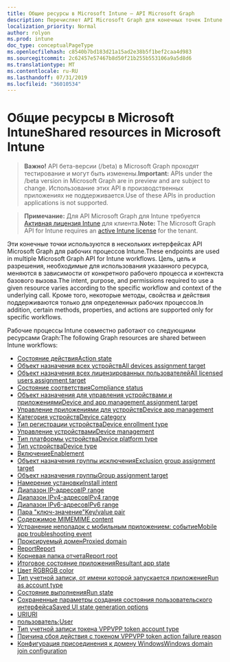 ```yaml
---
title: Общие ресурсы в Microsoft Intune — API Microsoft Graph
description: Перечисляет API Microsoft Graph для конечных точек Intune (REST), поддерживающих несколько рабочих процессов для организации клиента.
localization_priority: Normal
author: rolyon
ms.prod: intune
doc_type: conceptualPageType
ms.openlocfilehash: c8540b7bd183d21a15ad2e38b5f1bef2caa4d983
ms.sourcegitcommit: 2c62457e57467b8d50f21b255b553106a9a5d8d6
ms.translationtype: MT
ms.contentlocale: ru-RU
ms.lasthandoff: 07/31/2019
ms.locfileid: "36010534"
---
```

# <a name="shared-resources-in-microsoft-intune"></a><span data-ttu-id="7d891-103">Общие ресурсы в Microsoft Intune</span><span class="sxs-lookup"><span data-stu-id="7d891-103">Shared resources in Microsoft Intune</span></span>

> <span data-ttu-id="7d891-104">**Важно!** API бета-версии (/beta) в Microsoft Graph проходят тестирование и могут быть изменены.</span><span class="sxs-lookup"><span data-stu-id="7d891-104">**Important:** APIs under the /beta version in Microsoft Graph are in preview and are subject to change.</span></span> <span data-ttu-id="7d891-105">Использование этих API в производственных приложениях не поддерживается.</span><span class="sxs-lookup"><span data-stu-id="7d891-105">Use of these APIs in production applications is not supported.</span></span>

> <span data-ttu-id="7d891-106">**Примечание:** Для API Microsoft Graph для Intune требуется [Активная лицензия Intune](https://go.microsoft.com/fwlink/?linkid=839381) для клиента.</span><span class="sxs-lookup"><span data-stu-id="7d891-106">**Note:** The Microsoft Graph API for Intune requires an [active Intune license](https://go.microsoft.com/fwlink/?linkid=839381) for the tenant.</span></span>

<span data-ttu-id="7d891-107">Эти конечные точки используются в нескольких интерфейсах API Microsoft Graph для рабочих процессов Intune.</span><span class="sxs-lookup"><span data-stu-id="7d891-107">These endpoints are used in multiple Microsoft Graph API for Intune workflows.</span></span>  <span data-ttu-id="7d891-108">Цель, цель и разрешения, необходимые для использования указанного ресурса, меняются в зависимости от конкретного рабочего процесса и контекста базового вызова.</span><span class="sxs-lookup"><span data-stu-id="7d891-108">The intent, purpose, and permissions required to use a given resource varies according to the specific workflow and context of the underlying call.</span></span>  <span data-ttu-id="7d891-109">Кроме того, некоторые методы, свойства и действия поддерживаются только для определенных рабочих процессов.</span><span class="sxs-lookup"><span data-stu-id="7d891-109">In addition, certain methods, properties, and actions are supported only for specific workflows.</span></span>

<span data-ttu-id="7d891-110">Рабочие процессы Intune совместно работают со следующими ресурсами Graph:</span><span class="sxs-lookup"><span data-stu-id="7d891-110">The following Graph resources are shared between Intune workflows:</span></span>

- [<span data-ttu-id="7d891-111">Состояние действия</span><span class="sxs-lookup"><span data-stu-id="7d891-111">Action state</span></span>](intune-shared-actionstate.md)
- [<span data-ttu-id="7d891-112">Объект назначения всех устройств</span><span class="sxs-lookup"><span data-stu-id="7d891-112">All devices assignment target</span></span>](intune-shared-alldevicesassignmenttarget.md)
- [<span data-ttu-id="7d891-113">Объект назначения всех лицензированных пользователей</span><span class="sxs-lookup"><span data-stu-id="7d891-113">All licensed users assignment target</span></span>](intune-shared-alllicensedusersassignmenttarget.md)
- [<span data-ttu-id="7d891-114">Состояние соответствия</span><span class="sxs-lookup"><span data-stu-id="7d891-114">Compliance status</span></span>](intune-shared-compliancestatus.md)
- [<span data-ttu-id="7d891-115">Объект назначения для управления устройствами и приложениями</span><span class="sxs-lookup"><span data-stu-id="7d891-115">Device and app management assignment target</span></span>](intune-shared-deviceandappmanagementassignmenttarget.md)
- [<span data-ttu-id="7d891-116">Управление приложениями для устройств</span><span class="sxs-lookup"><span data-stu-id="7d891-116">Device app management</span></span>](intune-shared-deviceappmanagement.md)
- [<span data-ttu-id="7d891-117">Категория устройств</span><span class="sxs-lookup"><span data-stu-id="7d891-117">Device category</span></span>](intune-shared-devicecategory.md)
- [<span data-ttu-id="7d891-118">Тип регистрации устройства</span><span class="sxs-lookup"><span data-stu-id="7d891-118">Device enrollment type</span></span>](intune-shared-deviceenrollmenttype.md)
- [<span data-ttu-id="7d891-119">Управление устройствами</span><span class="sxs-lookup"><span data-stu-id="7d891-119">Device management</span></span>](intune-shared-devicemanagement.md)
- [<span data-ttu-id="7d891-120">Тип платформы устройства</span><span class="sxs-lookup"><span data-stu-id="7d891-120">Device platform type</span></span>](intune-shared-deviceplatformtype.md)
- [<span data-ttu-id="7d891-121">Тип устройства</span><span class="sxs-lookup"><span data-stu-id="7d891-121">Device type</span></span>](intune-shared-devicetype.md)
- [<span data-ttu-id="7d891-122">Включение</span><span class="sxs-lookup"><span data-stu-id="7d891-122">Enablement</span></span>](intune-shared-enablement.md)
- [<span data-ttu-id="7d891-123">Объект назначения группы исключения</span><span class="sxs-lookup"><span data-stu-id="7d891-123">Exclusion group assignment target</span></span>](intune-shared-exclusiongroupassignmenttarget.md)
- [<span data-ttu-id="7d891-124">Объект назначения группы</span><span class="sxs-lookup"><span data-stu-id="7d891-124">Group assignment target</span></span>](intune-shared-groupassignmenttarget.md)
- [<span data-ttu-id="7d891-125">Намерение установки</span><span class="sxs-lookup"><span data-stu-id="7d891-125">Install intent</span></span>](intune-shared-installintent.md)
- [<span data-ttu-id="7d891-126">Диапазон IP-адресов</span><span class="sxs-lookup"><span data-stu-id="7d891-126">IP range</span></span>](intune-shared-iprange.md)
- [<span data-ttu-id="7d891-127">Диапазон IPv4-адресов</span><span class="sxs-lookup"><span data-stu-id="7d891-127">IPv4 range</span></span>](intune-shared-ipv4range.md)
- [<span data-ttu-id="7d891-128">Диапазон IPv6-адресов</span><span class="sxs-lookup"><span data-stu-id="7d891-128">IPv6 range</span></span>](intune-shared-ipv6range.md)
- [<span data-ttu-id="7d891-129">Пара "ключ-значение"</span><span class="sxs-lookup"><span data-stu-id="7d891-129">Key/value pair</span></span>](intune-shared-keyvaluepair.md)
- [<span data-ttu-id="7d891-130">Содержимое MIME</span><span class="sxs-lookup"><span data-stu-id="7d891-130">MIME content</span></span>](intune-shared-mimecontent.md)
- [<span data-ttu-id="7d891-131">Устранение неполадок с мобильным приложением: событие</span><span class="sxs-lookup"><span data-stu-id="7d891-131">Mobile app troubleshooting event</span></span>](intune-shared-mobileapptroubleshootingevent.md)
- [<span data-ttu-id="7d891-132">Проксируемый домен</span><span class="sxs-lookup"><span data-stu-id="7d891-132">Proxied domain</span></span>](intune-shared-proxieddomain.md)
- [<span data-ttu-id="7d891-133">Report</span><span class="sxs-lookup"><span data-stu-id="7d891-133">Report</span></span>](intune-shared-report.md)
- [<span data-ttu-id="7d891-134">Корневая папка отчета</span><span class="sxs-lookup"><span data-stu-id="7d891-134">Report root</span></span>](intune-shared-reportroot.md)
- [<span data-ttu-id="7d891-135">Итоговое состояние приложения</span><span class="sxs-lookup"><span data-stu-id="7d891-135">Resultant app state</span></span>](intune-shared-resultantappstate.md)
- [<span data-ttu-id="7d891-136">Цвет RGB</span><span class="sxs-lookup"><span data-stu-id="7d891-136">RGB color</span></span>](intune-shared-rgbcolor.md)
- [<span data-ttu-id="7d891-137">Тип учетной записи, от имени которой запускается приложение</span><span class="sxs-lookup"><span data-stu-id="7d891-137">Run as account type</span></span>](intune-shared-runasaccounttype.md)
- [<span data-ttu-id="7d891-138">Состояние выполнения</span><span class="sxs-lookup"><span data-stu-id="7d891-138">Run state</span></span>](intune-shared-runstate.md)
- [<span data-ttu-id="7d891-139">Сохраненные параметры создания состояния пользовательского интерфейса</span><span class="sxs-lookup"><span data-stu-id="7d891-139">Saved UI state generation options</span></span>](intune-shared-saveduistategenerationoptions.md)
- [<span data-ttu-id="7d891-140">URI</span><span class="sxs-lookup"><span data-stu-id="7d891-140">URI</span></span>](intune-shared-uri.md)
- <span data-ttu-id="7d891-141">[пользователь](intune-shared-user.md);</span><span class="sxs-lookup"><span data-stu-id="7d891-141">[User](intune-shared-user.md)</span></span>
- [<span data-ttu-id="7d891-142">Тип учетной записи токена VPP</span><span class="sxs-lookup"><span data-stu-id="7d891-142">VPP token account type</span></span>](intune-shared-vpptokenaccounttype.md)
- [<span data-ttu-id="7d891-143">Причина сбоя действия с токеном VPP</span><span class="sxs-lookup"><span data-stu-id="7d891-143">VPP token action failure reason</span></span>](intune-shared-vpptokenactionfailurereason.md)
- [<span data-ttu-id="7d891-144">Конфигурация присоединения к домену Windows</span><span class="sxs-lookup"><span data-stu-id="7d891-144">Windows domain join configuration</span></span>](intune-shared-windowsdomainjoinconfiguration.md)
